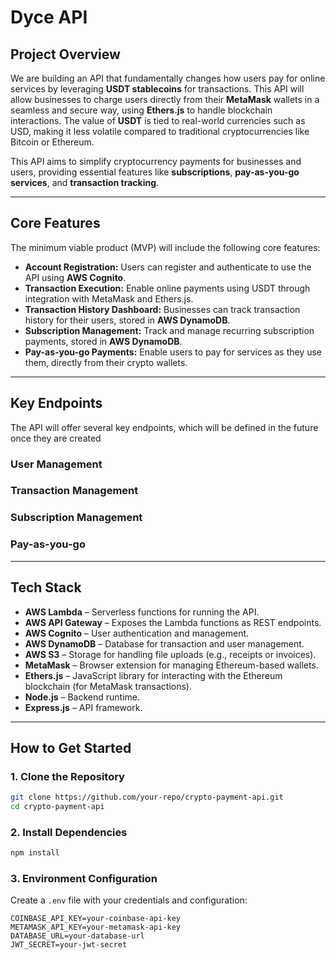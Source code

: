 # **Dyce API**

## **Project Overview**
We are building an API that fundamentally changes how users pay for online services by leveraging **USDT stablecoins** for transactions. This API will allow businesses to charge users directly from their **MetaMask** wallets in a seamless and secure way, using **Ethers.js** to handle blockchain interactions. The value of **USDT** is tied to real-world currencies such as USD, making it less volatile compared to traditional cryptocurrencies like Bitcoin or Ethereum.

This API aims to simplify cryptocurrency payments for businesses and users, providing essential features like **subscriptions**, **pay-as-you-go services**, and **transaction tracking**.

---

## **Core Features**
The minimum viable product (MVP) will include the following core features:

- **Account Registration:** Users can register and authenticate to use the API using **AWS Cognito**.
- **Transaction Execution:** Enable online payments using USDT through integration with MetaMask and Ethers.js.
- **Transaction History Dashboard:** Businesses can track transaction history for their users, stored in **AWS DynamoDB**.
- **Subscription Management:** Track and manage recurring subscription payments, stored in **AWS DynamoDB**.
- **Pay-as-you-go Payments:** Enable users to pay for services as they use them, directly from their crypto wallets.

---

## **Key Endpoints**
The API will offer several key endpoints, which will be defined in the future once they are created

### **User Management**

### **Transaction Management**

### **Subscription Management**

### **Pay-as-you-go**

---

## **Tech Stack**
- **AWS Lambda** – Serverless functions for running the API.
- **AWS API Gateway** – Exposes the Lambda functions as REST endpoints.
- **AWS Cognito** – User authentication and management.
- **AWS DynamoDB** – Database for transaction and user management.
- **AWS S3** – Storage for handling file uploads (e.g., receipts or invoices).
- **MetaMask** – Browser extension for managing Ethereum-based wallets.
- **Ethers.js** – JavaScript library for interacting with the Ethereum blockchain (for MetaMask transactions).
- **Node.js** – Backend runtime.
- **Express.js** – API framework.

---

## **How to Get Started**

### **1. Clone the Repository**
```bash
git clone https://github.com/your-repo/crypto-payment-api.git
cd crypto-payment-api
```

### **2. Install Dependencies**
```bash
npm install
```

### **3. Environment Configuration**
Create a `.env` file with your credentials and configuration:
```env
COINBASE_API_KEY=your-coinbase-api-key
METAMASK_API_KEY=your-metamask-api-key
DATABASE_URL=your-database-url
JWT_SECRET=your-jwt-secret
```
